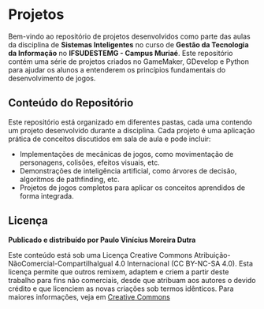 # Projetos 

Bem-vindo ao repositório de projetos desenvolvidos como parte das aulas da disciplina de **Sistemas Inteligentes** no curso de **Gestão da Tecnologia da Informação** no **IFSUDESTEMG - Campus Muriaé**. Este repositório contém uma série de projetos criados no GameMaker, GDevelop e Python para ajudar os alunos a entenderem os princípios fundamentais do desenvolvimento de jogos.

## Conteúdo do Repositório

Este repositório está organizado em diferentes pastas, cada uma contendo um projeto desenvolvido durante a disciplina. Cada projeto é uma aplicação prática de conceitos discutidos em sala de aula e pode incluir:

- Implementações de mecânicas de jogos, como movimentação de personagens, colisões, efeitos visuais, etc.
- Demonstrações de inteligência artificial, como árvores de decisão, algoritmos de pathfinding, etc.
- Projetos de jogos completos para aplicar os conceitos aprendidos de forma integrada.

## Licença

**Publicado e distribuído por Paulo Vinícius Moreira Dutra**

Este conteúdo está sob uma Licença Creative Commons
Atribuição-NãoComercial-CompartilhaIgual 4.0 Internacional (CC BY-NC-SA 4.0). Esta licença permite que outros remixem, adaptem e criem a partir deste trabalho para fins não comerciais, desde que atribuam aos autores o devido crédito e que licenciem as novas criações sob termos idênticos. Para maiores informações, veja em [Creative Commons](https://creativecommons.org/licenses/by-nc-sa/4.0/legalcode.pt)
